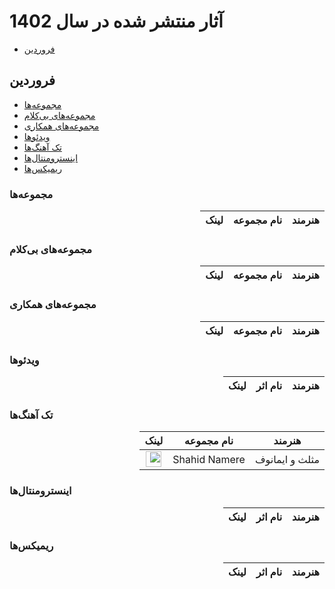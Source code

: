# آثار منتشر شده در سال 1402
- [فروردین](#فروردین)


## فروردین
- [مجموعه‌ها](#مجموعهها)
- [مجموعه‌های بی‌کلام](#مجموعههای-بیکلام)
- [مجموعه‌های همکاری](#مجموعههای-همکاری)
- [ویدئوها](#ویدئوها)
- [تک آهنگ‌ها](#تک-آهنگها)
- [اینسترومنتال‌ها](#اینسترومنتالها)
- [ریمیکس‌ها](#ریمیکسها)


### مجموعه‌ها

<div dir="rtl">

| هنرمند | نام مجموعه | لینک |
|:-:|:-:|:-:|

</div>

### مجموعه‌های بی‌کلام

<div dir="rtl">

| هنرمند | نام مجموعه | لینک |
|:-:|:-:|:-:|

</div>

### مجموعه‌های همکاری

<div dir="rtl">

| هنرمند | نام مجموعه | لینک |
|:-:|:-:|:-:|

</div>

### ویدئوها

<div dir="rtl">

| هنرمند | نام اثر | لینک |
|:-:|:-:|:-:|

</div>

### تک آهنگ‌ها

<div dir="rtl">

| هنرمند | نام مجموعه | لینک
|:-:|:-:|:-:|
| مثلث و ایمانوف | Shahid Namere | <a href="https://soundcloud.com/mosalas/shahid-namere"><img src="https://edent.github.io/SuperTinyIcons/images/svg/soundcloud.svg" width="25"></a>

</div>

### اینسترومنتال‌ها

<div dir="rtl">

| هنرمند | نام اثر | لینک |
|:-:|:-:|:-:|

</div>

### ریمیکس‌ها

<div dir="rtl">

| هنرمند | نام اثر | لینک |
|:-:|:-:|:-:|

</div>
